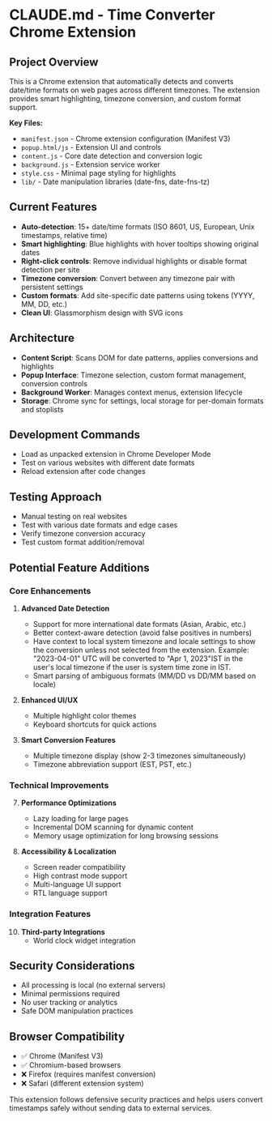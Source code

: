 # CLAUDE.md - Time Converter Chrome Extension

## Project Overview
This is a Chrome extension that automatically detects and converts date/time formats on web pages across different timezones. The extension provides smart highlighting, timezone conversion, and custom format support.

**Key Files:**
- `manifest.json` - Chrome extension configuration (Manifest V3)
- `popup.html/js` - Extension UI and controls
- `content.js` - Core date detection and conversion logic
- `background.js` - Extension service worker
- `style.css` - Minimal page styling for highlights
- `lib/` - Date manipulation libraries (date-fns, date-fns-tz)

## Current Features
- **Auto-detection**: 15+ date/time formats (ISO 8601, US, European, Unix timestamps, relative time)
- **Smart highlighting**: Blue highlights with hover tooltips showing original dates
- **Right-click controls**: Remove individual highlights or disable format detection per site
- **Timezone conversion**: Convert between any timezone pair with persistent settings
- **Custom formats**: Add site-specific date patterns using tokens (YYYY, MM, DD, etc.)
- **Clean UI**: Glassmorphism design with SVG icons

## Architecture
- **Content Script**: Scans DOM for date patterns, applies conversions and highlights
- **Popup Interface**: Timezone selection, custom format management, conversion controls
- **Background Worker**: Manages context menus, extension lifecycle
- **Storage**: Chrome sync for settings, local storage for per-domain formats and stoplists

## Development Commands
- Load as unpacked extension in Chrome Developer Mode
- Test on various websites with different date formats
- Reload extension after code changes

## Testing Approach
- Manual testing on real websites
- Test with various date formats and edge cases
- Verify timezone conversion accuracy
- Test custom format addition/removal

## Potential Feature Additions

### Core Enhancements
1. **Advanced Date Detection**
   - Support for more international date formats (Asian, Arabic, etc.)
   - Better context-aware detection (avoid false positives in numbers)
   - Have context to local system timezone and locale settings to show the conversion unless not selected from the extension. Example: "2023-04-01" UTC will be converted to "Apr 1, 2023"IST in the user's local timezone if the user is system time zone in IST.
   - Smart parsing of ambiguous formats (MM/DD vs DD/MM based on locale)

2. **Enhanced UI/UX**
   - Multiple highlight color themes
   - Keyboard shortcuts for quick actions

3. **Smart Conversion Features**
   - Multiple timezone display (show 2-3 timezones simultaneously)
   - Timezone abbreviation support (EST, PST, etc.)



### Technical Improvements
7. **Performance Optimizations**
   - Lazy loading for large pages
   - Incremental DOM scanning for dynamic content
   - Memory usage optimization for long browsing sessions



9. **Accessibility & Localization**
   - Screen reader compatibility
   - High contrast mode support
   - Multi-language UI support
   - RTL language support

### Integration Features
10. **Third-party Integrations**
    - World clock widget integration

## Security Considerations
- All processing is local (no external servers)
- Minimal permissions required
- No user tracking or analytics
- Safe DOM manipulation practices

## Browser Compatibility
- ✅ Chrome (Manifest V3)
- ✅ Chromium-based browsers
- ❌ Firefox (requires manifest conversion)
- ❌ Safari (different extension system)

This extension follows defensive security practices and helps users convert timestamps safely without sending data to external services.